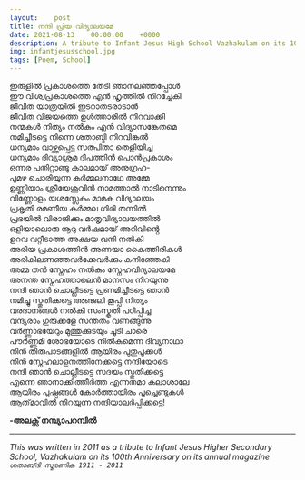 ```yaml
---
layout:    post
title: നന്ദി പ്രിയ വിദ്യാലയമേ
date: 2021-08-13    00:00:00    +0000
description: A tribute to Infant Jesus High School Vazhakulam on its 100th anniversary
img: infantjesusschool.jpg
tags: [Poem, School]
---
```


ഇരുളിൽ പ്രകാശത്തെ തേടി ഞാനലഞ്ഞപ്പോൾ  
ഈ വിശ്വപ്രകാശത്തെ എൻ ഹൃത്തിൽ നിറച്ചേകി  
ജീവിത യാത്രയിൽ ഇടറാതടരാടാൻ  
ജീവിത വിജയത്തെ ഉൾത്താരിൽ നിറവാക്കി  
നന്മകൾ നിത്യം നൽകും എൻ വിദ്യാസങ്കേതമെ  
നമിച്ചീടട്ടെ നിന്നെ ശതാബ്ദി നിറവിങ്കൽ  
ധന്യമാം വാഴ്ത്തപ്പെട്ട സത്പിതാ തെളിയിച്ച  
ധന്യമാം ദിവ്യാശ്രമ ദീപത്തിൻ പൊൻപ്രകാശം  
ഒന്നര പതിറ്റാണ്ടു കാലമായ് അനുഗ്രഹ-  
പൂമഴ ചൊരിയുന്ന കർമ്മലനാഥേ അമ്മേ  
ഉണ്ണിയാം ശ്രീയേശുവിൻ നാമത്താൽ നാടിനെന്നും  
വിണ്ണോളം യശസ്സേകും മാമക വിദ്യാലയം  
പ്രകൃതി രമണീയ കർമ്മല ഗിരി തന്നിൽ  
പ്രഭയിൽ വിരാജിക്കും മാതൃവിദ്യാലയത്തിൽ  
ഒളിയാലൊരു നൂറു വർഷമായ് അറിവിൻ്റെ  
ഉറവ വറ്റീടാത്ത അക്ഷയ ഖനി നൽകി  
അരിയ പ്രകാശത്തിൻ അണയാ കൈത്തിരികൾ  
അരികിലണഞ്ഞവർക്കേവർക്കും കനിഞ്ഞേകി  
അമ്മ തൻ സ്നേഹം നൽകും സ്നേഹവിദ്യാലയമേ  
അനന്ത സ്നേഹത്താലെൻ മാനസം നിറയുന്നു  
നന്ദി ഞാൻ ചൊല്ലീടട്ടെ പ്രണമിച്ചീടട്ടെ ഞാൻ  
നമിച്ചു സ്തുതിക്കട്ടെ അഞ്ജലി കൂപ്പി നിത്യം  
വരദാനങ്ങൾ നൽകി സംസ്കൃതി പഠിപ്പിച്ച  
വന്ദ്യരാം ഗുരുക്കളേ സന്തതം വണങ്ങുന്നു  
വർണ്ണാഭയേറും മുത്തുക്കുടയും ചൂടി ചാരെ  
പൗർണ്ണമി ശോഭയോടെ നിൽകുമെന്ന ദിവ്യനാഥാ  
നിൻ തിരുപാടങ്ങളിൽ ആയിരം പുതുപൂക്കൾ  
നിൻ സ്നേഹലാളനത്തിനേക്കട്ടെ നന്ദിയോടെ  
നന്ദി ഞാൻ ചൊല്ലീടട്ടെ സദയം സ്തുതിക്കട്ടെ  
എന്നെ ഞാനാക്കിത്തീർത്ത എന്നതമാ കലാശാലേ  
ആയിരം പുഷ്പങ്ങൾ കോർത്തായിരം പൂച്ചെണ്ടുകൾ  
ആത്‌മാവിൽ നിറയുന്ന നന്ദിയാലർപ്പിക്കട്ടെ!

**-അലക്സ് നമ്പ്യാപറമ്പിൽ**

----------
_This was written in 2011 as a tribute to Infant Jesus Higher Secondary School, Vazhakulam on its 100th Anniversary on its annual magazine `ശതാബ്‌ദി സ്മരണിക 1911 - 2011`_